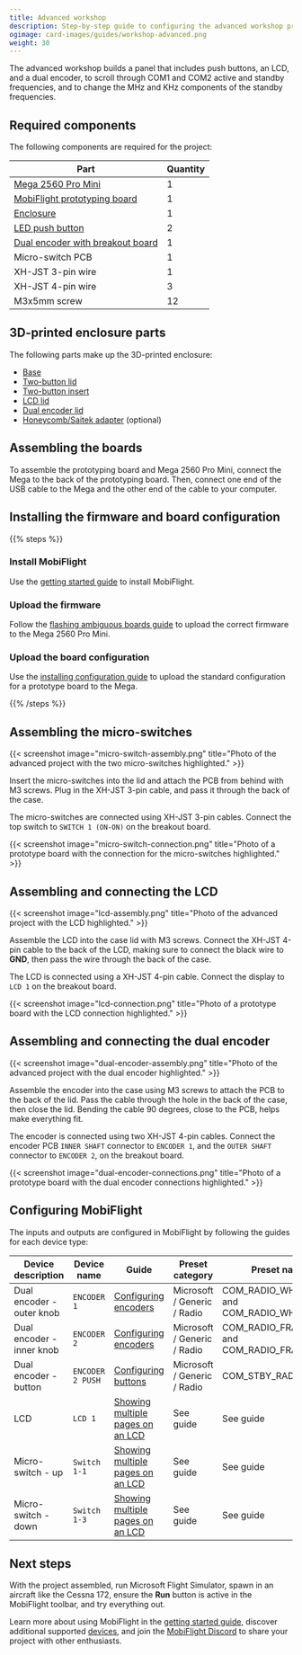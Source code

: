 ```yaml
---
title: Advanced workshop
description: Step-by-step guide to configuring the advanced workshop project with MobiFlight.
ogimage: card-images/guides/workshop-advanced.png
weight: 30
---
```


The advanced workshop builds a panel that includes push buttons, an LCD, and a dual encoder, to scroll through COM1 and COM2 active and standby frequencies, and to change the MHz and KHz components of the standby frequencies.

## Required components

The following components are required for the project:

| Part                                                                                        | Quantity |
| ------------------------------------------------------------------------------------------- | -------- |
| [Mega 2560 Pro Mini](https://shop.mobiflight.com/product/arduino-mega-2560-pro-mini-usb-c)  | 1        |
| [MobiFlight prototyping board](https://shop.mobiflight.com/product/prototyping-board-v2)    | 1        |
| [Enclosure](#3d-printed-enclosure-parts)                                                    | 1        |
| [LED push button](/devices/button-switch/)                                                  | 2        |
| [Dual encoder with breakout board](https://shop.mobiflight.com/product/dual-encoder-bundle) | 1        |
| Micro-switch PCB                                                                            | 1        |
| XH-JST 3-pin wire                                                                           | 1        |
| XH-JST 4-pin wire                                                                           | 3        |
| M3x5mm screw                                                                                | 12       |

## 3D-printed enclosure parts

The following parts make up the 3D-printed enclosure:

- [Base](https://github.com/MobiFlight/MobiFlight-Connector/wiki/images/workshops/advanced/stl/workshop-advanced-base.stl)
- [Two-button lid](https://github.com/MobiFlight/MobiFlight-Connector/wiki/images/workshops/advanced/stl/workshop-lid-buttons-2.stl)
- [Two-button insert](https://github.com/MobiFlight/MobiFlight-Connector/wiki/images/workshops/advanced/stl/workshop-lid-buttons-2-insert.stl)
- [LCD lid](https://github.com/MobiFlight/MobiFlight-Connector/wiki/images/workshops/advanced/stl/workshop-lid-lcd.stl)
- [Dual encoder lid](https://github.com/MobiFlight/MobiFlight-Connector/wiki/images/workshops/advanced/stl/workshop-dual-encoder-lid.stl)
- [Honeycomb/Saitek adapter](https://github.com/MobiFlight/MobiFlight-Connector/wiki/images/workshops/beginner/stl/honeycomb-adapter-short.stl) (optional)

## Assembling the boards

To assemble the prototyping board and Mega 2560 Pro Mini, connect the Mega to the back of the prototyping board. Then, connect one end of the USB cable to the Mega and the other end of the cable to your computer.

## Installing the firmware and board configuration

{{% steps %}}

### Install MobiFlight

Use the [getting started guide](/getting-started/) to install MobiFlight.

### Upload the firmware

Follow the [flashing ambiguous boards guide](/guides/flashing-ambiguous/boards/) to upload the correct firmware to the Mega 2560 Pro Mini.

### Upload the board configuration

Use the [installing configuration guide](/guides/workshops/installing-configuration/) to upload the standard configuration for a prototype board to the Mega.

{{% /steps %}}

## Assembling the micro-switches

{{< screenshot image="micro-switch-assembly.png" title="Photo of the advanced project with the two micro-switches highlighted." >}}

Insert the micro-switches into the lid and attach the PCB from behind with M3 screws. Plug in the XH-JST 3-pin cable, and pass it through the back of the case.

The micro-switches are connected using XH-JST 3-pin cables. Connect the top switch to `SWITCH 1 (ON-ON)` on the breakout board.

{{< screenshot image="micro-switch-connection.png" title="Photo of a prototype board with the connection for the micro-switches highlighted." >}}

## Assembling and connecting the LCD

{{< screenshot image="lcd-assembly.png" title="Photo of the advanced project with the LCD highlighted." >}}

Assemble the LCD into the case lid with M3 screws. Connect the XH-JST 4-pin cable to the back of the LCD, making sure to connect the black wire to **GND**, then pass the wire through the back of the case.

The LCD is connected using a XH-JST 4-pin cable. Connect the display to `LCD 1` on the breakout board.

{{< screenshot image="lcd-connection.png" title="Photo of a prototype board with the LCD connection highlighted." >}}

## Assembling and connecting the dual encoder

{{< screenshot image="dual-encoder-assembly.png" title="Photo of the advanced project with the dual encoder highlighted." >}}

Assemble the encoder into the case using M3 screws to attach the PCB to the back of the lid. Pass the cable through the hole in the back of the case, then close the lid. Bending the cable 90 degrees, close to the PCB, helps make everything fit.

The encoder is connected using two XH-JST 4-pin cables. Connect the encoder PCB `INNER SHAFT` connector to `ENCODER 1`, and the `OUTER SHAFT` connector to `ENCODER 2`, on the breakout board.

{{< screenshot image="dual-encoder-connections.png" title="Photo of a prototype board with the dual encoder connections highlighted." >}}

## Configuring MobiFlight

The inputs and outputs are configured in MobiFlight by following the guides for each device type:

| Device description        | Device name      | Guide                                                             | Preset category             | Preset name                                 |
| ------------------------- | ---------------- | ----------------------------------------------------------------- | --------------------------- | ------------------------------------------- |
| Dual encoder - outer knob | `ENCODER 1`      | [Configuring encoders](/devices/encoder/configuring-input/)       | Microsoft / Generic / Radio | COM_RADIO_WHOLE_DEC and COM_RADIO_WHOLE_INC |
| Dual encoder - inner knob | `ENCODER 2`      | [Configuring encoders](/devices/encoder/configuring-input/)       | Microsoft / Generic / Radio | COM_RADIO_FRACT_DEC and COM_RADIO_FRACT_INC |
| Dual encoder - button     | `ENCODER 2 PUSH` | [Configuring buttons](/devices/button-switch/configuring-button/) | Microsoft / Generic / Radio | COM_STBY_RADIO_SWAP                         |
| LCD                       | `LCD 1`          | [Showing multiple pages on an LCD](/guides/multiple-page-lcd/)    | See guide                   | See guide                                   |
| Micro-switch - up         | `Switch 1-1`     | [Showing multiple pages on an LCD](/guides/multiple-page-lcd/)    | See guide                   | See guide                                   |
| Micro-switch - down       | `Switch 1-3`     | [Showing multiple pages on an LCD](/guides/multiple-page-lcd/)    | See guide                   | See guide                                   |

## Next steps

With the project assembled, run Microsoft Flight Simulator, spawn in an aircraft like the Cessna 172, ensure the **Run** button is active in the MobiFlight toolbar, and try everything out.

Learn more about using MobiFlight in the [getting started guide](/getting-started/), discover additional supported [devices](/devices/), and join the [MobiFlight Discord](https://github.com/mobiflight) to share your project with other enthusiasts.
